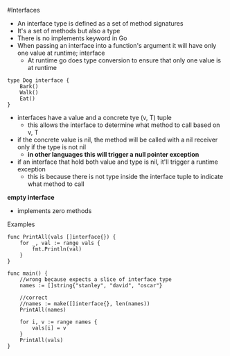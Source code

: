 #Interfaces
- An interface type is defined as a set of method signatures
- It's a set of methods but also a type 
- There is no implements keyword in Go
- When passing an interface into a function's argument it will have only one value at runtime; interface
    - At runtime go does type conversion to ensure that only one value is at runtime
```
type Dog interface {
    Bark()
    Walk()
    Eat()
}
```
- interfaces have a value and a concrete tye (v, T) tuple
    - this allows the interface to determine what method to call based on v, T
- if the concrete value is nil, the method will be called with a nil receiver only if the type is not nil
    - **in other languages this will trigger a null pointer exception**
- if an interface that hold both value and type is nil, it'll trigger a runtime exception
    - this is because there is not type inside the interface tuple to indicate what method to call

**empty interface**
- implements zero methods

Examples
```
func PrintAll(vals []interface{}) {
    for _, val := range vals {
        fmt.Println(val)
    }
}

func main() {
    //wrong because expects a slice of interface type
    names := []string{"stanley", "david", "oscar"}

    //correct 
    //names := make([]interface{}, len(names))
    PrintAll(names)

    for i, v := range names {
        vals[i] = v
    }
    PrintAll(vals)
}
```


